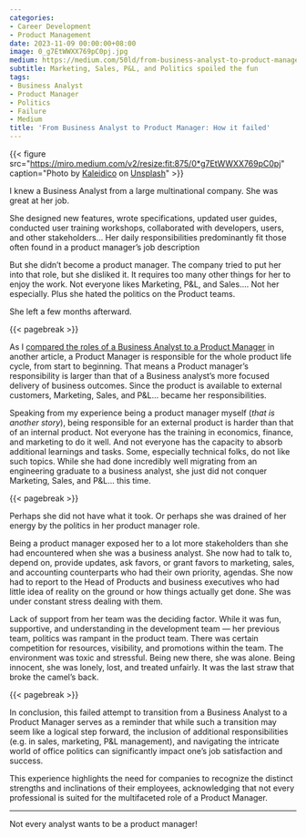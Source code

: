 ```yaml
---
categories:
- Career Development
- Product Management
date: 2023-11-09 00:00:00+08:00
image: 0_g7EtWWXX769pC0pj.jpg
medium: https://medium.com/50ld/from-business-analyst-to-product-manager-how-it-failed-60a9db51de1b
subtitle: Marketing, Sales, P&L, and Politics spoiled the fun
tags:
- Business Analyst
- Product Manager
- Politics
- Failure
- Medium
title: 'From Business Analyst to Product Manager: How it failed'
---
```


{{< figure src="https://miro.medium.com/v2/resize:fit:875/0*g7EtWWXX769pC0pj" caption="Photo by [Kaleidico](https://unsplash.com/@kaleidico?utm_source=medium&utm_medium=referral) on [Unsplash](https://unsplash.com/?utm_source=medium&utm_medium=referral)" >}}


I knew a Business Analyst from a large multinational company. She was great at her job.

She designed new features, wrote specifications, updated user guides, conducted user training workshops, collaborated with developers, users, and other stakeholders… Her daily responsibilities predominantly fit those often found in a product manager’s job description

But she didn’t become a product manager. The company tried to put her into that role, but she disliked it. It requires too many other things for her to enjoy the work. Not everyone likes Marketing, P&L, and Sales…. Not her especially. Plus she hated the politics on the Product teams.

She left a few months afterward.

{{< pagebreak >}}

As I [compared the roles of a Business Analyst to a Product Manager](https://medium.com/50ld/software-development-career-business-analyst-vs-product-manager-8a3e2b169038) in another article, a Product Manager is responsible for the whole product life cycle, from start to beginning. That means a Product manager’s responsibility is larger than that of a Business analyst’s more focused delivery of business outcomes. Since the product is available to external customers, Marketing, Sales, and P&L… became her responsibilities.

Speaking from my experience being a product manager myself (_that is another story_), being responsible for an external product is harder than that of an internal product. Not everyone has the training in economics, finance, and marketing to do it well. And not everyone has the capacity to absorb additional learnings and tasks. Some, especially technical folks, do not like such topics. While she had done incredibly well migrating from an engineering graduate to a business analyst, she just did not conquer Marketing, Sales, and P&L… this time.

{{< pagebreak >}}

Perhaps she did not have what it took. Or perhaps she was drained of her energy by the politics in her product manager role.

Being a product manager exposed her to a lot more stakeholders than she had encountered when she was a business analyst. She now had to talk to, depend on, provide updates, ask favors, or grant favors to marketing, sales, and accounting counterparts who had their own priority, agendas. She now had to report to the Head of Products and business executives who had little idea of reality on the ground or how things actually get done. She was under constant stress dealing with them.

Lack of support from her team was the deciding factor. While it was fun, supportive, and understanding in the development team — her previous team, politics was rampant in the product team. There was certain competition for resources, visibility, and promotions within the team. The environment was toxic and stressful. Being new there, she was alone. Being innocent, she was lonely, lost, and treated unfairly. It was the last straw that broke the camel’s back.

{{< pagebreak >}}

In conclusion, this failed attempt to transition from a Business Analyst to a Product Manager serves as a reminder that while such a transition may seem like a logical step forward, the inclusion of additional responsibilities (e.g. in sales, marketing, P&L management), and navigating the intricate world of office politics can significantly impact one’s job satisfaction and success.

This experience highlights the need for companies to recognize the distinct strengths and inclinations of their employees, acknowledging that not every professional is suited for the multifaceted role of a Product Manager.

---

Not every analyst wants to be a product manager!
